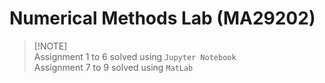 # Numerical Methods Lab (MA29202)

> [!NOTE]\
> Assignment 1 to 6 solved using `Jupyter Notebook` <br> 
> Assignment 7 to 9 solved using `MatLab`
